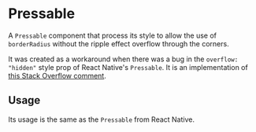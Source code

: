 # Pressable

A `Pressable` component that process its style to allow the use of `borderRadius` without the ripple effect overflow through the corners.

It was created as a workaround when there was a bug in the `overflow: "hidden"` style prop of React Native's `Pressable`. It is an implementation of [this Stack Overflow comment](https://stackoverflow.com/questions/63048178/ripple-effect-leaking-at-corners-as-if-pressable-button-has-a-borderradius/63379735#63379735).

## Usage

Its usage is the same as the `Pressable` from React Native.
